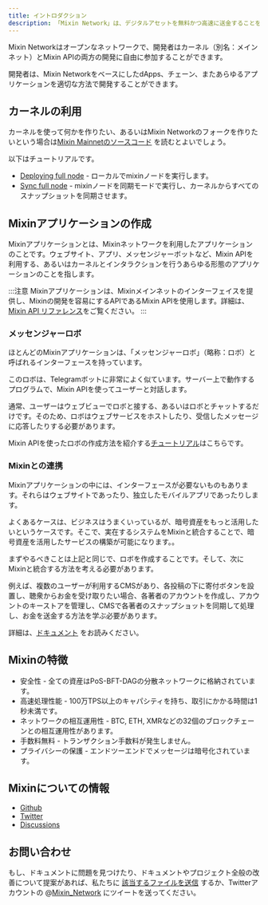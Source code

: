 ```yaml
---
title: イントロダクション
description: 「Mixin Network」は、デジタルアセットを無料かつ高速に送金することを可能にした分散型ネットワークです。
---
```


Mixin Networkはオープンなネットワークで、開発者はカーネル（別名：メインネット）とMixin APIの両方の開発に自由に参加することができます。

開発者は、Mixin NetworkをベースにしたdApps、チェーン、またあらゆるアプリケーションを適切な方法で開発することができます。

## カーネルの利用

カーネルを使って何かを作りたい、あるいはMixin Networkのフォークを作りたいという場合は[Mixin Mainnetのソースコード](https://github.com/MixinNetwork/mixin) を読むとよいでしょう。

以下はチュートリアルです。

- [Deploying full node](mainnet/guide/full-node-join) - ローカルでmixinノードを実行します。
- [Sync full node](mainnet/guide/sync-full-node) - mixinノードを同期モードで実行し、カーネルからすべてのスナップショットを同期させます。

## Mixinアプリケーションの作成

Mixinアプリケーションとは、Mixinネットワークを利用したアプリケーションのことです。ウェブサイト、アプリ、メッセンジャーボットなど、Mixin APIを利用する、あるいはカーネルとインタラクションを行うあらゆる形態のアプリケーションのことを指します。

:::注意
Mixinアプリケーションは、Mixinメインネットのインターフェイスを提供し、Mixinの開発を容易にするAPIであるMixin APIを使用します。詳細は、[Mixin API リファレンス](api/guide)をご覧ください。
:::

### メッセンジャーロボ

ほとんどのMixinアプリケーションは、「メッセンジャーロボ」（略称：ロボ）と呼ばれるインターフェースを持っています。

このロボは、Telegramボットに非常によく似ています。サーバー上で動作するプログラムで、Mixin APIを使ってユーザーと対話します。

通常、ユーザーはウェブビューでロボと接する、あるいはロボとチャットするだけです。そのため、ロボはウェブサービスをホストしたり、受信したメッセージに応答したりする必要があります。

Mixin APIを使ったロボの作成方法を紹介する[チュートリアル](dapp/getting-started/create-dapp)はこちらです。

###  Mixinとの連携

Mixinアプリケーションの中には、インターフェースが必要ないものもあります。それらはウェブサイトであったり、独立したモバイルアプリであったりします。

よくあるケースは、ビジネスはうまくいっているが、暗号資産をもっと活用したいというケースです。そこで、実在するシステムをMixinと統合することで、暗号資産を活用したサービスの構築が可能になります。。

まずやるべきことは上記と同じで、ロボを作成することです。そして、次にMixinと統合する方法を考える必要があります。

例えば、複数のユーザーが利用するCMSがあり、各投稿の下に寄付ボタンを設置し、聴衆からお金を受け取りたい場合、各著者のアカウントを作成し、アカウントのキーストアを管理し、CMSで各著者のスナップショットを同期して処理し、お金を送金する方法を学ぶ必要があります。

詳細は、[ドキュメント](dapp/mixin-applications) をお読みください。

## Mixinの特徴

- 安全性 - 全ての資産はPoS-BFT-DAGの分散ネットワークに格納されています。
- 高速処理性能 - 100万TPS以上のキャパシティを持ち、取引にかかる時間は1秒未満です。
- ネットワークの相互運用性 - BTC, ETH, XMRなどの32個のブロックチェーンとの相互運用性があります。
- 手数料無料 - トランザクション手数料が発生しません。
- プライバシーの保護 - エンドツーエンドでメッセージは暗号化されています。

## Mixinについての情報

- [Github](https://github.com/MixinNetwork)
- [Twitter](https://twitter.com/Mixin_Network)
- [Discussions](https://github.com/MixinNetwork/mixin/discussions)

## お問い合わせ

もし、ドキュメントに問題を見つけたり、ドキュメントやプロジェクト全般の改善について提案があれば、私たちに [該当するファイルを送信](https://github.com/MixinNetwork/developers.mixin.one/issues) するか、Twitterアカウントの @[Mixin_Network](https://twitter.com/Mixin_Network) にツイートを送ってください。

